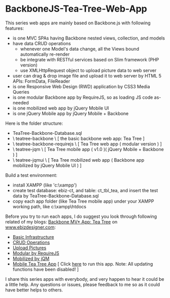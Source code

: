 BackboneJS-Tea-Tree-Web-App
===========================

This series web apps are mainly based on Backbone.js with following features:

- is one MVC SPAs having Backbone nested views, collection, and models
- have data CRUD operations
   - whenever one Model's data change, all the Views bound automatically re-render 
   - be integrate with RESTful services based on Slim framework (PHP version)
   - use XMLHttpRequest object to upload picture data to web server
- user can drag & drop image file and upload it to web server by HTML 5 APIs: FormData, FileReader
- is one Responsive Web Design (RWD) application by CSS3 Media Queries 
- is one modular Backbone app by RequireJS, so as loading JS code as-needed
- is one mobilized web app by jQuery Mobile UI
- is one jQuery Mobile app by jQuery Mobile + Backbone

Here is the folder structure:
   - TeaTree-Backbone-Database.sql 
   - \ teatree-backbone \ [ the basic backbone web app: Tea Tree ]
   - \ teatree-backbone-requirejs \ [ Tea Tree web app ( modular version ) ]
   - \ teatree-jqm \ [ Tea Tree mobile app ( v1.0 )( jQuery Mobile + Backbone ) ]
   - \ teatree-jqmui \ [ Tea Tree mobilized web app ( Backbone app mobilized by jQuery Mobile UI ) ]

Build a test environment:
- install XAMPP (like 'c:\xampp')
- create test database: ebiz-ct, and table: ct_tbl_tea, and insert the test data by TeaTree-Backbone-Database.sql
- copy each app folder (like Tea Tree mobile app) under your XAMPP working path, like c:\xampp\htdocs

Before you try to run each apps, I do suggest you look through following related of my blogs: 
<a href="http://www.ebizdesigner.com/website-building/backbone/item/49-backbone-client-side-mvc-tree.html" target="_blank">
Backbone MV* App: Tea Tree</a> on www.ebizdesigner.com:
- <a href="http://www.ebizdesigner.com/website-building/backbone/item/49-backbone-client-side-mvc-tree.html" target="_black">Basic Infrastructure</a>
- <a href="http://www.ebizdesigner.com/website-building/backbone/item/51-backbonejs-mvc-app-tea-tree-part-2.html" target="_blank">CRUD Operations</a>
- <a href="http://www.ebizdesigner.com/website-building/backbone/item/52-backbonejs-mvc-app-tea-tree-part-3.html" target="_blank">Upload Pictures</a>
- <a href="http://www.ebizdesigner.com/website-building/backbone/item/54-backbone-mvc-teatree-modular-by-requirejs.html" target="_blank">Modular by RequireJS</a>
- <a href="http://www.ebizdesigner.com/website-building/backbone/item/55-backbone-mobile-web-app-teatree-jquerymobile.html" target="_blank">Mobilized by jQM</a>
- <a href="http://www.ebizdesigner.com/website-building/backbone/item/53-backbonejs-jqm-mobile-app-tea-tree-part-6.html" target="_blank">Mobile Tea Tree App</a> [ Click <a href="http://demo.ebizdesigner.com/teatree/" target="_blank">here</a> to run this app. Note: All updating functions have been disabled! ]

I share this series apps with everybody, and very happen to hear it could be a little help. 
Any questions or issues, please feedback to me so as it could have better helps to others.

